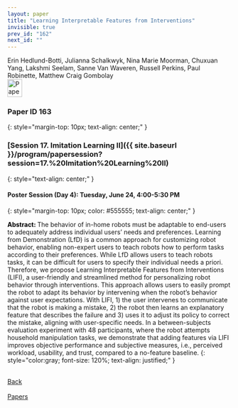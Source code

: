 ```yaml
---
layout: paper
title: "Learning Interpretable Features from Interventions"
invisible: true
prev_id: "162"
next_id: ""
---
```

<div class="paper-authors">
  <div class="paper-author-box">
    <div class="paper-author-name">Erin Hedlund-Botti, Julianna Schalkwyk, Nina Marie Moorman, Chuxuan Yang, Lakshmi Seelam, Sanne Van Waveren, Russell Perkins, Paul Robinette, Matthew Craig Gombolay</div>
    <div class="paper-author-uni"></div>
  </div>
</div>

<div class="paper-pdf">
  <div>
    <a href="https://www.roboticsproceedings.org/rss21/p163.pdf" title="Download PDF" target="_blank">
      <img src="{{ site.baseurl }}/images/paper_link_cardinal_red.png" alt="Paper PDF" width="33" height="40" />
    </a>
  </div>
</div>

### Paper ID 163
{: style="margin-top: 10px; text-align: center;" }

### [Session 17. Imitation Learning II]({{ site.baseurl }}/program/papersession?session=17.%20Imitation%20Learning%20II)
{: style="text-align: center;" }

#### Poster Session (Day 4): Tuesday, June 24, 4:00-5:30 PM
{: style="margin-top: 10px; color: #555555; text-align: center;" }

<b style="color: black;">Abstract: </b>The behavior of in-home robots must be adaptable to end-users to adequately address individual users’ needs and preferences. Learning from Demonstration (LfD) is a common approach for customizing robot behavior, enabling non-expert users to teach robots how to perform tasks according to their preferences. While LfD allows users to teach robots tasks, it can be difficult for users to specify their individual needs a priori. Therefore, we propose Learning Interpretable Features from Interventions (LIFI), a user-friendly and streamlined method for personalizing robot behavior through interventions. This approach allows users to easily prompt the robot to adapt its behavior by intervening when the robot’s behavior against user expectations. With LIFI, 1) the user intervenes to communicate that the robot is making a mistake, 2) the robot then learns an explanatory feature that describes the failure and 3) uses it to adjust its policy to correct the mistake, aligning with user-specific needs. In a between-subjects evaluation experiment with 48 participants, where the robot attempts household manipulation tasks, we demonstrate that adding features via LIFI improves objective performance and subjective measures, i.e., perceived workload, usability, and trust, compared to a no-feature baseline.
{: style="color:gray; font-size: 120%; text-align: justified;" }

<div class="paper-menu">
  <div class="paper-menu-inner">
    <a href="{{ site.baseurl }}/program/papers/162/" title="Previous Paper">
            <div class="paper-menu-icon">
                <i class="fa fa-chevron-left"></i><br>
                <span class="paper-menu-label">Back</span>
            </div>
        </a>
    <a href="{{ site.baseurl }}/program/papers" title="All Papers">
      <div class="paper-menu-icon">
        <i class="fa fa-list"></i><br>
        <span class="paper-menu-label">Papers</span>
      </div>
    </a>
    <div class="paper-menu-icon invisible"></div>
  </div>
</div>
